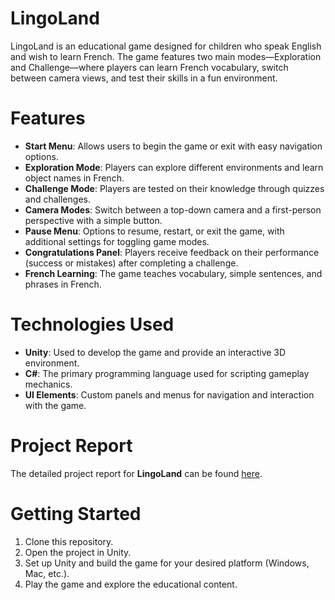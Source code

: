 # LingoLand
LingoLand is an educational game designed for children who speak English and wish to learn French. The game features two main modes—Exploration and Challenge—where players can learn French vocabulary, switch between camera views, and test their skills in a fun environment.

# Features
- **Start Menu**: Allows users to begin the game or exit with easy navigation options.
- **Exploration Mode**: Players can explore different environments and learn object names in French.
- **Challenge Mode**: Players are tested on their knowledge through quizzes and challenges.
- **Camera Modes**: Switch between a top-down camera and a first-person perspective with a simple button.
- **Pause Menu**: Options to resume, restart, or exit the game, with additional settings for toggling game modes.
- **Congratulations Panel**: Players receive feedback on their performance (success or mistakes) after completing a challenge.
- **French Learning**: The game teaches vocabulary, simple sentences, and phrases in French.

# Technologies Used
- **Unity**: Used to develop the game and provide an interactive 3D environment.
- **C#**: The primary programming language used for scripting gameplay mechanics.
- **UI Elements**: Custom panels and menus for navigation and interaction with the game.

# Project Report
The detailed project report for **LingoLand** can be found [here](./LingoLand_Project_Report.pdf).

# Getting Started
1. Clone this repository.
2. Open the project in Unity.
3. Set up Unity and build the game for your desired platform (Windows, Mac, etc.).
4. Play the game and explore the educational content.
